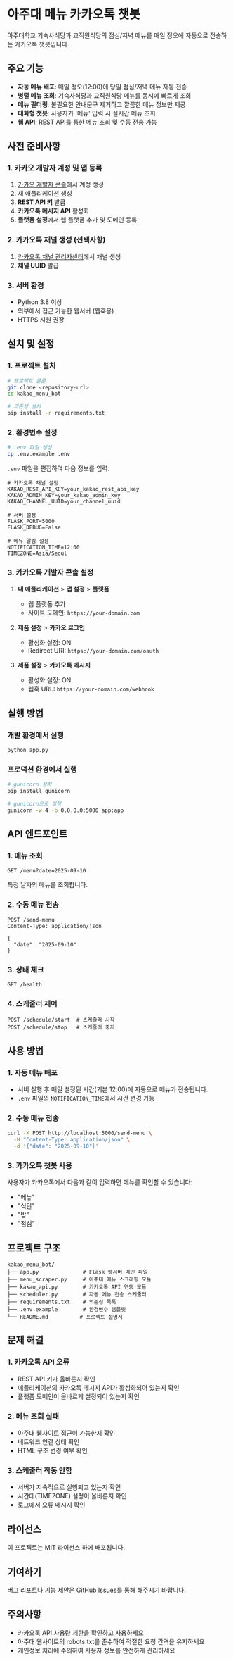 # 아주대 메뉴 카카오톡 챗봇

아주대학교 기숙사식당과 교직원식당의 점심/저녁 메뉴를 매일 정오에 자동으로 전송하는 카카오톡 챗봇입니다.

## 주요 기능

- **자동 메뉴 배포**: 매일 정오(12:00)에 당일 점심/저녁 메뉴 자동 전송
- **병렬 메뉴 조회**: 기숙사식당과 교직원식당 메뉴를 동시에 빠르게 조회
- **메뉴 필터링**: 불필요한 안내문구 제거하고 깔끔한 메뉴 정보만 제공
- **대화형 챗봇**: 사용자가 '메뉴' 입력 시 실시간 메뉴 조회
- **웹 API**: REST API를 통한 메뉴 조회 및 수동 전송 가능

##  사전 준비사항

### 1. 카카오 개발자 계정 및 앱 등록
1. [카카오 개발자 콘솔](https://developers.kakao.com/)에서 계정 생성
2. 새 애플리케이션 생성
3. **REST API 키** 발급
4. **카카오톡 메시지 API** 활성화
5. **플랫폼 설정**에서 웹 플랫폼 추가 및 도메인 등록

### 2. 카카오톡 채널 생성 (선택사항)
1. [카카오톡 채널 관리자센터](https://center-pf.kakao.com/)에서 채널 생성
2. **채널 UUID** 발급

### 3. 서버 환경
- Python 3.8 이상
- 외부에서 접근 가능한 웹서버 (웹훅용)
- HTTPS 지원 권장

##  설치 및 설정

### 1. 프로젝트 설치
```bash
# 프로젝트 클론
git clone <repository-url>
cd kakao_menu_bot

# 의존성 설치
pip install -r requirements.txt
```

### 2. 환경변수 설정
```bash
# .env 파일 생성
cp .env.example .env
```

`.env` 파일을 편집하여 다음 정보를 입력:
```env
# 카카오톡 채널 설정
KAKAO_REST_API_KEY=your_kakao_rest_api_key
KAKAO_ADMIN_KEY=your_kakao_admin_key
KAKAO_CHANNEL_UUID=your_channel_uuid

# 서버 설정
FLASK_PORT=5000
FLASK_DEBUG=False

# 메뉴 알림 설정
NOTIFICATION_TIME=12:00
TIMEZONE=Asia/Seoul
```

### 3. 카카오톡 개발자 콘솔 설정
1. **내 애플리케이션** > **앱 설정** > **플랫폼**
   - 웹 플랫폼 추가
   - 사이트 도메인: `https://your-domain.com`

2. **제품 설정** > **카카오 로그인**
   - 활성화 설정: ON
   - Redirect URI: `https://your-domain.com/oauth`

3. **제품 설정** > **카카오톡 메시지**
   - 활성화 설정: ON
   - 웹훅 URL: `https://your-domain.com/webhook`

## 실행 방법

### 개발 환경에서 실행
```bash
python app.py
```

### 프로덕션 환경에서 실행
```bash
# gunicorn 설치
pip install gunicorn

# gunicorn으로 실행
gunicorn -w 4 -b 0.0.0.0:5000 app:app
```

## API 엔드포인트

### 1. 메뉴 조회
```
GET /menu?date=2025-09-10
```
특정 날짜의 메뉴를 조회합니다.

### 2. 수동 메뉴 전송
```
POST /send-menu
Content-Type: application/json

{
  "date": "2025-09-10"
}
```

### 3. 상태 체크
```
GET /health
```

### 4. 스케줄러 제어
```
POST /schedule/start  # 스케줄러 시작
POST /schedule/stop   # 스케줄러 중지
```

## 사용 방법

### 1. 자동 메뉴 배포
- 서버 실행 후 매일 설정된 시간(기본 12:00)에 자동으로 메뉴가 전송됩니다.
- `.env` 파일의 `NOTIFICATION_TIME`에서 시간 변경 가능

### 2. 수동 메뉴 전송
```bash
curl -X POST http://localhost:5000/send-menu \
  -H "Content-Type: application/json" \
  -d '{"date": "2025-09-10"}'
```

### 3. 카카오톡 챗봇 사용
사용자가 카카오톡에서 다음과 같이 입력하면 메뉴를 확인할 수 있습니다:
- "메뉴"
- "식단"
- "밥"
- "점심"

## 프로젝트 구조

```
kakao_menu_bot/
├── app.py              # Flask 웹서버 메인 파일
├── menu_scraper.py     # 아주대 메뉴 스크래핑 모듈
├── kakao_api.py        # 카카오톡 API 연동 모듈
├── scheduler.py        # 자동 메뉴 전송 스케줄러
├── requirements.txt    # 의존성 목록
├── .env.example        # 환경변수 템플릿
└── README.md          # 프로젝트 설명서
```

## 문제 해결

### 1. 카카오톡 API 오류
- REST API 키가 올바른지 확인
- 애플리케이션의 카카오톡 메시지 API가 활성화되어 있는지 확인
- 플랫폼 도메인이 올바르게 설정되어 있는지 확인

### 2. 메뉴 조회 실패
- 아주대 웹사이트 접근이 가능한지 확인
- 네트워크 연결 상태 확인
- HTML 구조 변경 여부 확인

### 3. 스케줄러 작동 안함
- 서버가 지속적으로 실행되고 있는지 확인
- 시간대(TIMEZONE) 설정이 올바른지 확인
- 로그에서 오류 메시지 확인

## 라이선스

이 프로젝트는 MIT 라이선스 하에 배포됩니다.

## 기여하기

버그 리포트나 기능 제안은 GitHub Issues를 통해 해주시기 바랍니다.

## 주의사항

- 카카오톡 API 사용량 제한을 확인하고 사용하세요
- 아주대 웹사이트의 robots.txt를 준수하여 적절한 요청 간격을 유지하세요
- 개인정보 처리에 주의하여 사용자 정보를 안전하게 관리하세요